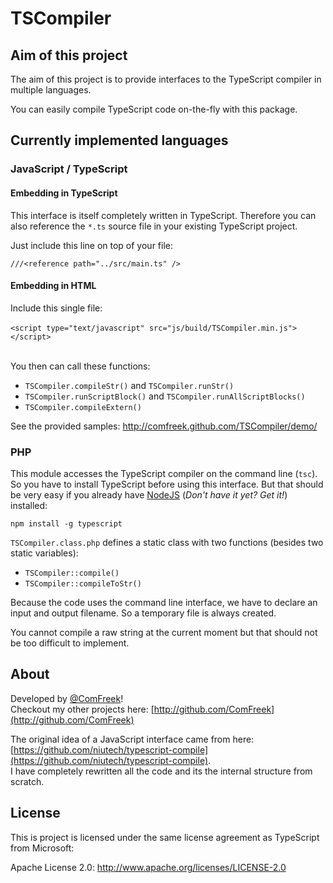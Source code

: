 # TSCompiler

## Aim of this project

The aim of this project is to provide interfaces to the TypeScript compiler in multiple languages.

You can easily compile TypeScript code on-the-fly with this package.

## Currently implemented languages

### JavaScript / TypeScript

#### Embedding in TypeScript

This interface is itself completely written in TypeScript. Therefore you can also reference the `*.ts` source file in your existing TypeScript project.

Just include this line on top of your file:

`///<reference path="../src/main.ts" />`
<br />

#### Embedding in HTML

Include this single file:
<br /><br />
`<script type="text/javascript" src="js/build/TSCompiler.min.js"></script>`
<br /><br />

You then can call these functions:

- `TSCompiler.compileStr()` and `TSCompiler.runStr()`
- `TSCompiler.runScriptBlock()` and `TSCompiler.runAllScriptBlocks()`
- `TSCompiler.compileExtern()`

See the provided samples: <http://comfreek.github.com/TSCompiler/demo/>

### PHP

This module accesses the TypeScript compiler on the command line (`tsc`). <br />
So you have to install TypeScript before using this interface. But that should be very easy if you already have [NodeJS](http://nodejs.org/) (<i>Don't have it yet? Get it!</i>) installed:

`npm install -g typescript`

`TSCompiler.class.php` defines a static class with two functions (besides two static variables):

- `TSCompiler::compile()`
- `TSCompiler::compileToStr()`

Because the code uses the command line interface, we have to declare an input and output filename.
So a temporary file is always created.

You cannot compile a raw string at the current moment but that should not be too difficult to implement.


## About

Developed by [@ComFreek](http://twitter.com/comfreek)!
<br />Checkout my other projects here: [http://github.com/ComFreek](http://github.com/ComFreek)

The original idea of a JavaScript interface came from here: [https://github.com/niutech/typescript-compile](https://github.com/niutech/typescript-compile).
<br />
I have completely rewritten all the code and its the internal structure from scratch.



## License

This is project is licensed under the same license agreement as TypeScript from Microsoft:

Apache License 2.0: <http://www.apache.org/licenses/LICENSE-2.0>